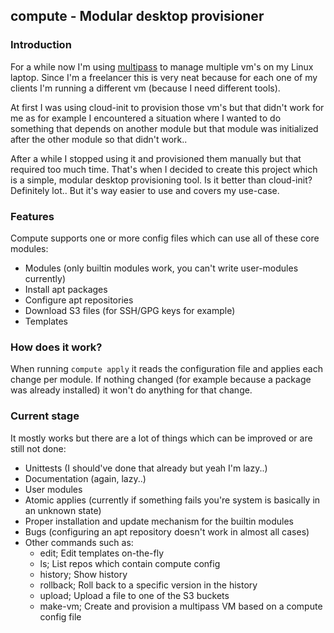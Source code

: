 ## compute - Modular desktop provisioner

### Introduction
For a while now I'm using [multipass](https://github.com/canonical/multipass) to manage multiple vm's on my Linux laptop.
Since I'm a freelancer this is very neat because for each one of my clients I'm running a different vm (because I need different tools).

At first I was using cloud-init to provision those vm's but that didn't work for me as for example I encountered a situation where I wanted to do something that depends on another module but that module was initialized after the other module so that didn't work..

After a while I stopped using it and provisioned them manually but that required too much time.
That's when I decided to create this project which is a simple, modular desktop provisioning tool.
Is it better than cloud-init? Definitely lot.. But it's way easier to use and covers my use-case.

### Features
Compute supports one or more config files which can use all of these core modules:

- Modules (only builtin modules work, you can't write user-modules currently)
- Install apt packages
- Configure apt repositories
- Download S3 files (for SSH/GPG keys for example)
- Templates

### How does it work?
When running `compute apply` it reads the configuration file and applies each change per module.
If nothing changed (for example because a package was already installed) it won't do anything for that change.

### Current stage
It mostly works but there are a lot of things which can be improved or are still not done:

- Unittests (I should've done that already but yeah I'm lazy..)
- Documentation (again, lazy..)
- User modules
- Atomic applies (currently if something fails you're system is basically in an unknown state)
- Proper installation and update mechanism for the builtin modules
- Bugs (configuring an apt repository doesn't work in almost all cases)
- Other commands such as:
    - edit; Edit templates on-the-fly
    - ls; List repos which contain compute config
    - history; Show history
    - rollback; Roll back to a specific version in the history
    - upload; Upload a file to one of the S3 buckets
    - make-vm; Create and provision a multipass VM based on a compute config file
